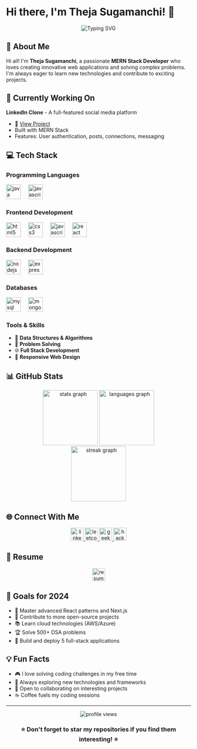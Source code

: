 # Hi there, I'm Theja Sugamanchi! 👋

<div align="center">
  <img src="https://readme-typing-svg.herokuapp.com?font=Fira+Code&pause=1000&color=2196F3&center=true&vCenter=true&width=435&lines=Passionate+MERN+Stack+Developer;Always+learning+new+technologies;Building+amazing+web+applications" alt="Typing SVG" />
</div>

## 🚀 About Me

Hi all! I'm **Theja Sugamanchi**, a passionate **MERN Stack Developer** who loves creating innovative web applications and solving complex problems. I'm always eager to learn new technologies and contribute to exciting projects.

## 🔭 Currently Working On

**LinkedIn Clone** - A full-featured social media platform
- 🔗 [View Project](https://github.com/theja8458/LinkedInClone)
- Built with MERN Stack
- Features: User authentication, posts, connections, messaging

## 💻 Tech Stack

### Programming Languages
<div align="left">
  <img src="https://cdn.jsdelivr.net/gh/devicons/devicon/icons/java/java-original.svg" height="40" alt="java logo" />
  <img width="12" />
  <img src="https://cdn.jsdelivr.net/gh/devicons/devicon/icons/javascript/javascript-original.svg" height="40" alt="javascript logo" />
</div>

### Frontend Development
<div align="left">
  <img src="https://cdn.jsdelivr.net/gh/devicons/devicon/icons/html5/html5-original.svg" height="40" alt="html5 logo" />
  <img width="12" />
  <img src="https://cdn.jsdelivr.net/gh/devicons/devicon/icons/css3/css3-original.svg" height="40" alt="css3 logo" />
  <img width="12" />
  <img src="https://cdn.jsdelivr.net/gh/devicons/devicon/icons/javascript/javascript-original.svg" height="40" alt="javascript logo" />
  <img width="12" />
  <img src="https://cdn.jsdelivr.net/gh/devicons/devicon/icons/react/react-original.svg" height="40" alt="react logo" />
</div>

### Backend Development
<div align="left">
  <img src="https://cdn.jsdelivr.net/gh/devicons/devicon/icons/nodejs/nodejs-original.svg" height="40" alt="nodejs logo" />
  <img width="12" />
  <img src="https://cdn.jsdelivr.net/gh/devicons/devicon/icons/express/express-original.svg" height="40" alt="express logo" />
</div>

### Databases
<div align="left">
  <img src="https://cdn.jsdelivr.net/gh/devicons/devicon/icons/mysql/mysql-original.svg" height="40" alt="mysql logo" />
  <img width="12" />
  <img src="https://cdn.jsdelivr.net/gh/devicons/devicon/icons/mongodb/mongodb-original.svg" height="40" alt="mongodb logo" />
</div>

### Tools & Skills
- 🧠 **Data Structures & Algorithms**
- 🔧 **Problem Solving**
- 🌐 **Full Stack Development**
- 📱 **Responsive Web Design**

## 📊 GitHub Stats

<div align="center">
  <img src="https://github-readme-stats.vercel.app/api?username=theja8458&hide_title=false&hide_rank=false&show_icons=true&include_all_commits=true&count_private=true&disable_animations=false&theme=dracula&locale=en&hide_border=false" height="150" alt="stats graph" />
  <img src="https://github-readme-stats.vercel.app/api/top-langs?username=theja8458&locale=en&hide_title=false&layout=compact&card_width=320&langs_count=5&theme=dracula&hide_border=false" height="150" alt="languages graph" />
</div>

<div align="center">
  <img src="https://streak-stats.demolab.com?user=theja8458&locale=en&mode=daily&theme=dracula&hide_border=false&border_radius=5" height="150" alt="streak graph" />
</div>

## 🌐 Connect With Me

<div align="center">
  <a href="https://www.linkedin.com/in/theja-sugamanchi-80197529b/" target="_blank">
    <img src="https://img.shields.io/static/v1?message=LinkedIn&logo=linkedin&label=&color=0077B5&logoColor=white&labelColor=&style=for-the-badge" height="35" alt="linkedin logo" />
  </a>
  <a href="https://leetcode.com/u/thej2824/" target="_blank">
    <img src="https://img.shields.io/static/v1?message=LeetCode&logo=leetcode&label=&color=FFA116&logoColor=white&labelColor=&style=for-the-badge" height="35" alt="leetcode logo" />
  </a>
  <a href="https://www.geeksforgeeks.org/user/theja29/" target="_blank">
    <img src="https://img.shields.io/static/v1?message=GeeksforGeeks&logo=geeksforgeeks&label=&color=0F9D58&logoColor=white&labelColor=&style=for-the-badge" height="35" alt="geeksforgeeks logo" />
  </a>
  <a href="https://www.hackerrank.com/profile/sugamanch" target="_blank">
    <img src="https://img.shields.io/static/v1?message=HackerRank&logo=hackerrank&label=&color=2EC866&logoColor=white&labelColor=&style=for-the-badge" height="35" alt="hackerrank logo" />
  </a>
</div>

## 📄 Resume

<div align="center">
  <a href="https://drive.google.com/file/d/161Ff7FJHDAV-Bn5QmouHfXgr7WI9RdiO/view?usp=sharing" target="_blank">
    <img src="https://img.shields.io/static/v1?message=View%20Resume&logo=googledrive&label=&color=4285F4&logoColor=white&labelColor=&style=for-the-badge" height="35" alt="resume link" />
  </a>
</div>

## 🎯 Goals for 2024

- 🚀 Master advanced React patterns and Next.js
- 🔧 Contribute to more open-source projects
- 📚 Learn cloud technologies (AWS/Azure)
- 🏆 Solve 500+ DSA problems
- 🌟 Build and deploy 5 full-stack applications

## 💡 Fun Facts

- 🎮 I love solving coding challenges in my free time
- 📖 Always exploring new technologies and frameworks
- 🤝 Open to collaborating on interesting projects
- ☕ Coffee fuels my coding sessions

---

<div align="center">
  <img src="https://komarev.com/ghpvc/?username=theja8458&label=Profile%20views&color=0e75b6&style=flat" alt="profile views" />
</div>

<div align="center">
  <h3>⭐ Don't forget to star my repositories if you find them interesting! ⭐</h3>
</div>